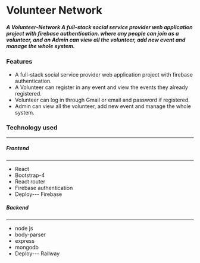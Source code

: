 # Volunteer Network

##### A Volunteer-Network A full-stack social service provider web application project with firebase authentication. where any people can join as a volunteer, and an Admin can view all the volunteer, add new event and manage the whole system.

### Features
* A full-stack social service provider web application project with firebase authentication.
* A Volunteer can register in any event and view the events they already registered.
* Volunteer can log in through Gmail or email and password if registered.
* Admin can view all the volunteer, add new event and manage the whole system.

### Technology used
--------------------
##### Frontend
-------------
* React
* Bootstrap-4
* React router
* Firebase authentication
* Deploy--- Firebase
##### Backend
------------
* node js
* body-parser
* express
* mongodb
* Deploy--- Railway
